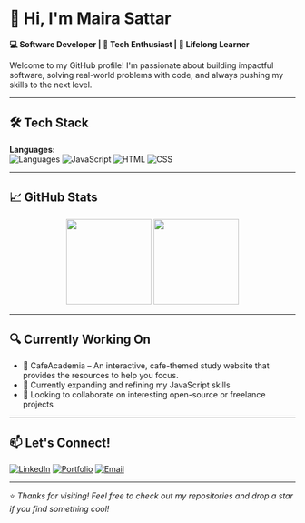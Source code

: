 
# 👋 Hi, I'm Maira Sattar

**💻 Software Developer | 🚀 Tech Enthusiast | 🌱 Lifelong Learner**

Welcome to my GitHub profile! I'm passionate about building impactful software, solving real-world problems with code, and always pushing my skills to the next level.

---

## 🛠️ Tech Stack

**Languages:**  
![Languages](https://img.shields.io/badge/-Python-3776AB?style=flat&logo=python&logoColor=white)
![JavaScript](https://img.shields.io/badge/-JavaScript-F7DF1E?style=flat&logo=javascript&logoColor=black)
![HTML](https://img.shields.io/badge/-HTML5-E34F26?style=flat&logo=html5&logoColor=white)
![CSS](https://img.shields.io/badge/-CSS3-1572B6?style=flat&logo=css3&logoColor=white)

<!-- **Frameworks & Tools:**  
![React](https://img.shields.io/badge/-React-61DAFB?style=flat&logo=react&logoColor=black)
![Node.js](https://img.shields.io/badge/-Node.js-339933?style=flat&logo=nodedotjs&logoColor=white)
![Express](https://img.shields.io/badge/-Express-000000?style=flat&logo=express&logoColor=white)
![Next.js](https://img.shields.io/badge/-Next.js-000000?style=flat&logo=nextdotjs&logoColor=white)
![MongoDB](https://img.shields.io/badge/-MongoDB-47A248?style=flat&logo=mongodb&logoColor=white)
![PostgreSQL](https://img.shields.io/badge/-PostgreSQL-336791?style=flat&logo=postgresql&logoColor=white)
![Docker](https://img.shields.io/badge/-Docker-2496ED?style=flat&logo=docker&logoColor=white)
![Git](https://img.shields.io/badge/-Git-F05032?style=flat&logo=git&logoColor=white) -->

---

## 📈 GitHub Stats

<p align="center">
  <img src="https://github-readme-stats.vercel.app/api?username=MairaSattar&show_icons=true&theme=github_dark&hide_border=true" height="150"/>
  <img src="https://github-readme-stats.vercel.app/api/top-langs/?username=MairaSattar&layout=compact&theme=github_dark&hide_border=true" height="150"/>
</p>

---

## 🔍 Currently Working On

- 🔧 CafeAcademia – An interactive, cafe-themed study website that provides the resources to help you focus. 
- 🧠 Currently expanding and refining my JavaScript skills
- 🤝 Looking to collaborate on interesting open-source or freelance projects
---

## 📫 Let's Connect!

[![LinkedIn](https://img.shields.io/badge/-LinkedIn-0077B5?style=flat&logo=linkedin&logoColor=white)](https://linkedin.com/in/your-profile)
[![Portfolio](https://img.shields.io/badge/-Portfolio-000000?style=flat&logo=notion&logoColor=white)](https://your-portfolio.com)
[![Email](https://img.shields.io/badge/-Email-EA4335?style=flat&logo=gmail&logoColor=white)](mailto:your.email@example.com)


---

⭐️ *Thanks for visiting! Feel free to check out my repositories and drop a star if you find something cool!*
